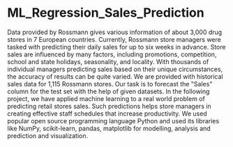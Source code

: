 # ML_Regression_Sales_Prediction

Data provided by Rossmann gives various information of about 3,000 drug stores in 7 European countries. Currently, Rossmann store managers were tasked with predicting their daily sales for up to six weeks in advance. Store sales are influenced by many factors, including promotions, competition, school and state holidays, seasonality, and locality. With thousands of individual managers predicting sales based on their unique circumstances, the accuracy of results can be quite varied.
We are provided with historical sales data for 1,115 Rossmann stores. Our task is to forecast the "Sales" column for the test set with the help of given datasets.
In the following project, we have applied machine learning to a real world problem of predicting retail stores sales. Such predictions helps store managers in creating effective staff schedules that increase productivity. We used popular open source programming language Python and used its libraries like NumPy, scikit-learn, pandas, matplotlib for modelling, analysis and prediction and visualization.

